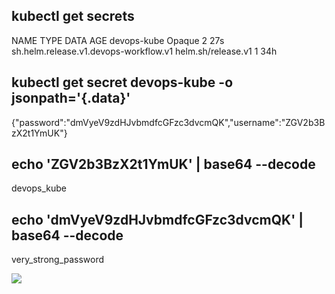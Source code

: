 ## kubectl get secrets
NAME                                    TYPE                 DATA   AGE
devops-kube                             Opaque               2      27s
sh.helm.release.v1.devops-workflow.v1   helm.sh/release.v1   1      34h

## kubectl get secret devops-kube -o jsonpath='{.data}'
{"password":"dmVyeV9zdHJvbmdfcGFzc3dvcmQK","username":"ZGV2b3BzX2t1YmUK"}

## echo 'ZGV2b3BzX2t1YmUK' | base64 --decode
devops_kube

## echo 'dmVyeV9zdHJvbmdfcGFzc3dvcmQK' | base64 --decode
very_strong_password

![](https://github.com/nyahonk/DevOpsLabs/blob/lab11/screenshots/helm_secret.png?raw=true)